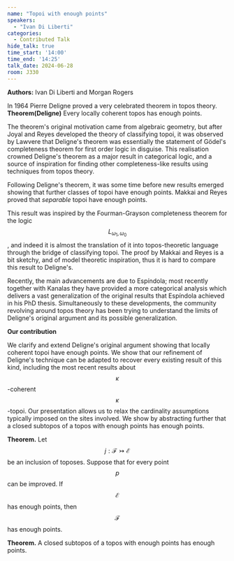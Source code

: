 ```yaml
---
name: "Topoi with enough points"
speakers:
  - "Ivan Di Liberti"
categories:
  - Contributed Talk
hide_talk: true
time_start: '14:00'
time_end: '14:25'
talk_date: 2024-06-28
room: J330
---
```


**Authors:** Ivan Di Liberti and Morgan Rogers






In 1964 Pierre Deligne proved a very celebrated theorem in topos theory.  
**Theorem(Deligne)**
    Every locally coherent topos has enough points.

The theorem's original motivation came from algebraic geometry, but after Joyal and Reyes developed the theory of classifying topoi, it was observed by Lawvere that Deligne's theorem was essentially the statement of Gödel's completeness theorem for first order logic in disguise. This realisation crowned Deligne's theorem as a major result in categorical logic, and a source of inspiration for finding other completeness-like results using techniques from topos theory. 












Following Deligne's theorem, it was some time before new results emerged showing that further classes of topoi have enough points. Makkai and Reyes proved that _separable_ topoi have enough points. 



This result was inspired by the Fourman-Grayson completeness theorem for the logic $$L_{\omega_1,\omega_0}$$, and indeed it is almost the translation of it into topos-theoretic language through the bridge of classifying topoi. The proof by Makkai and Reyes is a bit sketchy, and of model theoretic inspiration, thus it is hard to compare this result to Deligne's. 



Recently, the main advancements are due to Espíndola; most recently together with Kanalas they have provided a more categorical analysis which delivers a vast generalization of the original results that Espíndola achieved in his PhD thesis. Simultaneously to these developments, the community revolving around topos theory has been trying to understand the limits of Deligne's original argument and its possible generalization.






**Our contribution**  


















We clarify and extend Deligne's original argument showing that locally coherent topoi have enough points. We show that our refinement of Deligne's technique can be adapted to recover every existing result of this kind, including the most recent results about $$\kappa$$-coherent $$\kappa$$-topoi. Our presentation allows us to relax the cardinality assumptions typically imposed on the sites involved. We show by abstracting further that a closed subtopos of a topos with enough points has enough points.




**Theorem.**
Let $$j: \mathcal{F} \rightarrowtail \mathcal{E}$$ be an inclusion of toposes. Suppose that for every point $$p$$ can be improved. If $$\mathcal{E}$$ has enough points, then $$\mathcal{F}$$ has enough points.




**Theorem.**
A closed subtopos of a topos with enough points has enough points.





